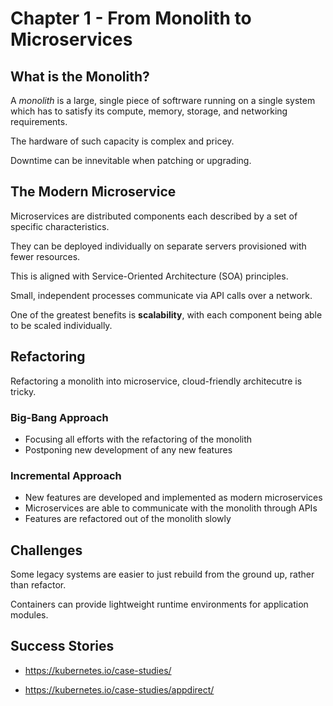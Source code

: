 # Chapter 1 - From Monolith to Microservices

## What is the Monolith?

A _monolith_ is a large, single piece of softrware running on a single system which has to satisfy its compute, memory, storage, and networking requirements.

The hardware of such capacity is complex and pricey.

Downtime can be innevitable when patching or upgrading.

## The Modern Microservice

Microservices are distributed components each described by a set of specific characteristics.

They can be deployed individually on separate servers provisioned with fewer resources.

This is aligned with Service-Oriented Architecture (SOA) principles.

Small, independent processes communicate via API calls over a network.

One of the greatest benefits is <b>scalability</b>, with each component being able to be scaled individually.

## Refactoring

Refactoring a monolith into microservice, cloud-friendly architecutre is tricky.

### Big-Bang Approach

- Focusing all efforts with the refactoring of the monolith
- Postponing new development of any new features

### Incremental Approach

- New features are developed and implemented as modern microservices
- Microservices are able to communicate with the monolith through APIs
- Features are refactored out of the monolith slowly

## Challenges

Some legacy systems are easier to just rebuild from the ground up, rather than refactor.

Containers can provide lightweight runtime environments for application modules.

## Success Stories

- https://kubernetes.io/case-studies/

- https://kubernetes.io/case-studies/appdirect/